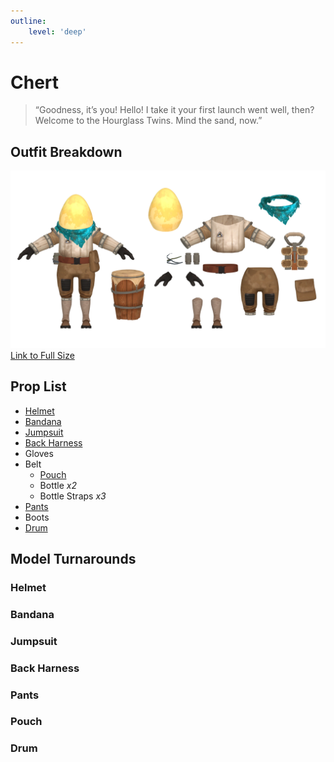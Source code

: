 ```yaml
---
outline:
    level: 'deep'
---
```


<script setup>
import TransparentVideo from '../../../components/TransparentVideo.vue'
</script>

# Chert
> “Goodness, it’s you! Hello! I take it your first launch went well, then? Welcome to the Hourglass Twins. Mind the sand, now.”
## Outfit Breakdown
![Chert Model Reference](./media/Breakdown.webp)
[Link to Full Size](./media/Breakdown.webp)

## Prop List
* [Helmet](#helmet)
* [Bandana](#bandana)
* [Jumpsuit](#jumpsuit)
* [Back Harness](#back-harness) 
* Gloves
* Belt
    * [Pouch](#pouch)
    * Bottle *x2*
    * Bottle Straps *x3*
* [Pants](#pants)
* Boots
* [Drum](#drum)

## Model Turnarounds

### Helmet
<TransparentVideo path='helmet'/>

### Bandana
<TransparentVideo path='bandana'/>

### Jumpsuit
<TransparentVideo path='shirt'/>

### Back Harness
<TransparentVideo path='back harness'/>

### Pants
<TransparentVideo path='pants'/>

### Pouch
<TransparentVideo path='bag'/>

### Drum
<TransparentVideo path='drum'/>